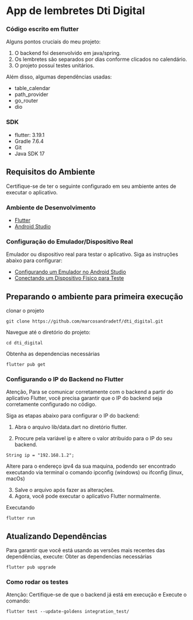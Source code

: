 # App de lembretes Dti Digital
### Código escrito em flutter

Alguns pontos cruciais do meu projeto:
1. O backend foi desenvolvido em java/spring.
2. Os lembretes são separados por dias conforme clicados no calendário.
3. O projeto possuí testes unitários.

Além disso, algumas dependências usadas:
- table_calendar
- path_provider
- go_router
- dio

### SDK
- flutter: 3.19.1
- Gradle 7.6.4
- Git
- Java SDK 17

## Requisitos do Ambiente
Certifique-se de ter o seguinte configurado em seu ambiente antes de executar o aplicativo.

### Ambiente de Desenvolvimento
- [Flutter](https://flutter.dev/docs/get-started/install)
- [Android Studio](https://developer.android.com/studio)

### Configuração do Emulador/Dispositivo Real
Emulador ou dispositivo real para testar o aplicativo. Siga as instruções abaixo para configurar:

- [Configurando um Emulador no Android Studio](https://developer.android.com/studio/run/managing-avds)
- [Conectando um Dispositivo Físico para Teste](https://flutter.dev/docs/get-started/install/windows#set-up-your-android-device)

## Preparando o ambiente para primeira execução
clonar o projeto
```
git clone https://github.com/marcosandradetf/dti_digital.git
```
Navegue até o diretório do projeto:
```
cd dti_digital
```
Obtenha as dependencias necessárias
```
flutter pub get
```

### Configurando o IP do Backend no Flutter

Atenção, Para se comunicar corretamente com o backend a partir do aplicativo Flutter, você precisa garantir que o IP do backend seja corretamente configurado no código.

Siga as etapas abaixo para configurar o IP do backend:

1. Abra o arquivo lib/data.dart no diretório flutter.

2. Procure pela variável ip e altere o valor atribuído para o IP do seu backend.

``
String ip = "192.168.1.2";
``

Altere para o endereço ipv4 da sua maquina, podendo ser encontrado executando via terminal o comando ipconfig (windows) ou ifconfig (linux, macOs)

3. Salve o arquivo após fazer as alterações.
4. Agora, você pode executar o aplicativo Flutter normalmente.

Executando
```
flutter run
```

## Atualizando Dependências
Para garantir que você está usando as versões mais recentes das dependências, execute:
Obter as dependencias necessárias
```
flutter pub upgrade
```

### Como rodar os testes
Atenção: Certifique-se de que o backend já está em execução e Execute o comando:

```
flutter test --update-goldens integration_test/
```



